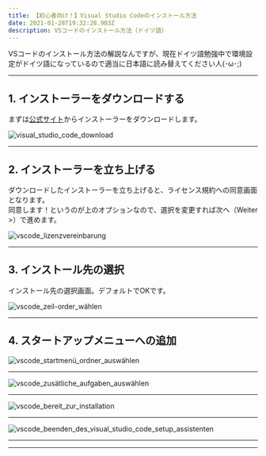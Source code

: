 ```yaml
---
title: 【初心者向け！】Visual Studio Codeのインストール方法
date: 2021-01-28T19:32:28.903Z
description: VSコードのインストール方法（ドイツ語）
---
```

VSコードのインストール方法の解説なんですが、現在ドイツ語勉強中で環境設定がドイツ語になっているので適当に日本語に読み替えてください人(･ω･;) 

- - -

## 1. インストーラーをダウンロードする

まずは[公式サイト](https://code.visualstudio.com/)からインストーラーをダウンロードします。

![visual_studio_code_download](/img/vscode1.png "vscode_setup_1")

- - -

## 2. インストーラーを立ち上げる

ダウンロードしたインストーラーを立ち上げると、ライセンス規約への同意画面となります。\
同意します！というのが上のオプションなので、選択を変更すれば次へ（Weiter >）で進めます。

![vscode_lizenzvereinbarung](/img/vscode2.png "vscode_setup_2")

- - -

## 3. インストール先の選択

インストール先の選択画面。デフォルトでOKです。

![vscode_zeil-order_wählen](/img/vscode3.png "vscode_setup_3")

- - -

## 4. スタートアップメニューへの追加

![vscode_startmenü_ordner_auswählen](/img/vscode4.png "vscode_setup_4")

- - -

![vscode_zusätliche_aufgaben_auswählen](/img/vscode5.png "vscode_setup_5")

- - -

![vscode_bereit_zur_installation](/img/vscode6.png "vscode_setup_6")

- - -

![vscode_beenden_des_visual_studio_code_setup_assistenten](/img/vscode7.png "vscode_setup_7")

- - -

- - -